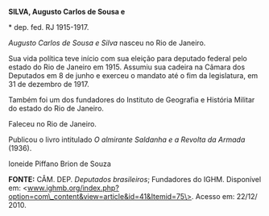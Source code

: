 **SILVA, Augusto Carlos de Sousa e**

\* dep. fed. RJ 1915-1917.

*Augusto Carlos de Sousa e Silva* nasceu no Rio de Janeiro.

Sua vida política teve início com sua eleição para deputado federal pelo
estado do Rio de Janeiro em 1915. Assumiu sua cadeira na Câmara dos
Deputados em 8 de junho e exerceu o mandato até o fim da legislatura, em
31 de dezembro de 1917.

Também foi um dos fundadores do Instituto de Geografia e História
Militar do estado do Rio de Janeiro.

Faleceu no Rio de Janeiro.

Publicou o livro intitulado *O almirante Saldanha e a Revolta da Armada*
(1936).

Ioneide Piffano Brion de Souza

**FONTE:** CÂM. DEP. *Deputados brasileiros*; Fundadores do IGHM.
Disponível em:
\<www.ighmb.org/index.php?option=com\_content&view=article&id=41&Itemid=75\>.
Acesso em: 22/12/ 2010.

